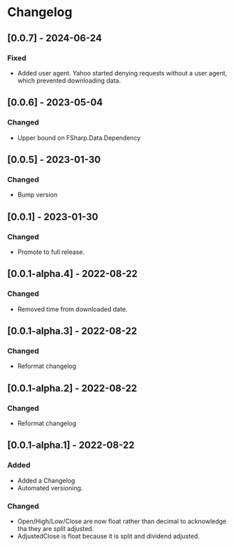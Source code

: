 # Changelog

## [0.0.7] - 2024-06-24

### Fixed

- Added user agent. Yahoo started denying requests without a user agent, which prevented downloading data.

## [0.0.6] - 2023-05-04

### Changed

- Upper bound on FSharp.Data.Dependency

## [0.0.5] - 2023-01-30

### Changed
- Bump version

## [0.0.1] - 2023-01-30

### Changed
- Promote to full release.

## [0.0.1-alpha.4] - 2022-08-22

### Changed

- Removed time from downloaded date.

## [0.0.1-alpha.3] - 2022-08-22

### Changed
- Reformat changelog

## [0.0.1-alpha.2] - 2022-08-22

### Changed
- Reformat changelog

## [0.0.1-alpha.1] - 2022-08-22

### Added
- Added a Changelog
- Automated versioning.

### Changed
- Open/High/Low/Close are now float rather than decimal
  to acknowledge tha they are split adjusted.
- AdjustedClose is float because it is split and dividend adjusted.
